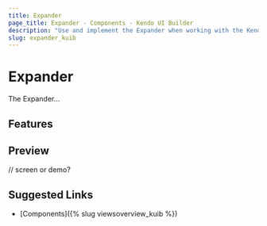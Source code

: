 ```yaml
---
title: Expander
page_title: Expander - Components - Kendo UI Builder
description: "Use and implement the Expander when working with the Kendo UI Builder tool for creating and managing Angular and AngularJS-based web applications."
slug: expander_kuib
---
```


# Expander

The Expander...

## Features


## Preview

// screen or demo?

## Suggested Links

* [Components]({% slug viewsoverview_kuib %})
